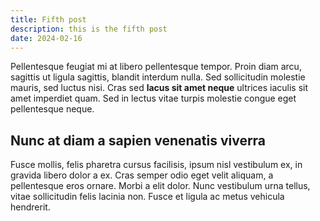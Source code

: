 ```yaml
---
title: Fifth post
description: this is the fifth post
date: 2024-02-16
---
```

Pellentesque feugiat mi at libero pellentesque tempor. Proin diam arcu, sagittis ut ligula sagittis, blandit interdum nulla. Sed sollicitudin molestie mauris, sed luctus nisi. Cras sed **lacus sit amet neque** ultrices iaculis sit amet imperdiet quam. Sed in lectus vitae turpis molestie congue eget pellentesque neque.

## Nunc at diam a sapien venenatis viverra

Fusce mollis, felis pharetra cursus facilisis, ipsum nisl vestibulum ex, in gravida libero dolor a ex. Cras semper odio eget velit aliquam, a pellentesque eros ornare. Morbi a elit dolor. Nunc vestibulum urna tellus, vitae sollicitudin felis lacinia non. Fusce et ligula ac metus vehicula hendrerit.